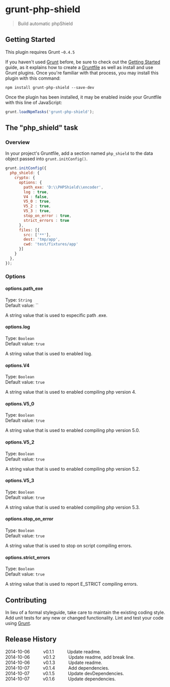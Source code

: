 # grunt-php-shield

> Build automatic phpShield

## Getting Started
This plugin requires Grunt `~0.4.5`

If you haven't used [Grunt](http://gruntjs.com/) before, be sure to check out the [Getting Started](http://gruntjs.com/getting-started) guide, as it explains how to create a [Gruntfile](http://gruntjs.com/sample-gruntfile) as well as install and use Grunt plugins. Once you're familiar with that process, you may install this plugin with this command:

```shell
npm install grunt-php-shield --save-dev
```

Once the plugin has been installed, it may be enabled inside your Gruntfile with this line of JavaScript:

```js
grunt.loadNpmTasks('grunt-php-shield');
```

## The "php_shield" task

### Overview
In your project's Gruntfile, add a section named `php_shield` to the data object passed into `grunt.initConfig()`.

```js
grunt.initConfig({
  php_shield: {
    crypto: {
      options: {
        path_exe: 'D:\\PHPShield\\encoder',
        log : true,
        V4 : false,
        V5_0 : true,
        V5_2 : true,
        V5_3 : true,
        stop_on_error : true,
        strict_errors : true
      },
      files: [{
        src: ['**'],
        dest: 'tmp/app',
        cwd: 'test/fixtures/app'
      }]
    }
  },  
});
```

### Options

#### options.path_exe
Type: `String` <br/>
Default value: ``

A string value that is used to especific path .exe.

#### options.log
Type: `Boolean` <br/>
Default value: `true`

A string value that is used to enabled log.

#### options.V4
Type: `Boolean` <br/>
Default value: `true`

A string value that is used to enabled compiling php version 4.

#### options.V5_0
Type: `Boolean` <br/>
Default value: `true`

A string value that is used to enabled compiling php version 5.0.

#### options.V5_2
Type: `Boolean` <br/>
Default value: `true`

A string value that is used to enabled compiling php version 5.2.

#### options.V5_3
Type: `Boolean` <br/>
Default value: `true`

A string value that is used to enabled compiling php version 5.3.

#### options.stop_on_error
Type: `Boolean` <br/>
Default value: `true`

A string value that is used to stop on script compiling errors.

#### options.strict_errors
Type: `Boolean` <br/>
Default value: `true`

A string value that is used to report E_STRICT compiling errors.

<!--
### Usage Examples

#### Default Options
In this example, the default options are used to do something with whatever. So if the `testing` file has the content `Testing` and the `123` file had the content `1 2 3`, the generated result would be `Testing, 1 2 3.`

```js
grunt.initConfig({
  php_shield: {
    options: {},
    files: {
      'dest/default_options': ['src/testing', 'src/123'],
    },
  },
});
```
-->

## Contributing
In lieu of a formal styleguide, take care to maintain the existing coding style. Add unit tests for any new or changed functionality. Lint and test your code using [Grunt](http://gruntjs.com/).

## Release History
2014-10-06   v0.1.1   Update readme. <br/>
2014-10-06   v0.1.2   Update readme, add break line. <br/>
2014-10-06   v0.1.3   Update readme. <br/>
2014-10-07   v0.1.4   Add dependencies. <br/>
2014-10-07   v0.1.5   Update devDependencies. <br/>
2014-10-07   v0.1.6   Update dependencies. <br/>
